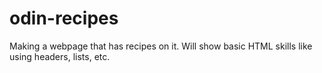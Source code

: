 # odin-recipes
Making a webpage that has recipes on it. Will show basic HTML skills like using headers, lists, etc. 
